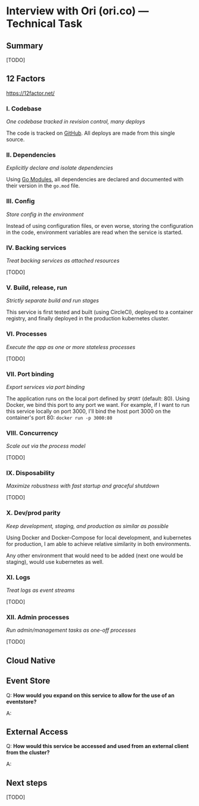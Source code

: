 # Interview with Ori (ori.co) — Technical Task

## Summary

[TODO]

## 12 Factors

https://12factor.net/

### I. Codebase
*One codebase tracked in revision control, many deploys*

The code is tracked on [GitHub](https://github.com/tsauvajon/12fa). All deploys
are made from this single source.

### II. Dependencies
*Explicitly declare and isolate dependencies*

Using [Go Modules](https://github.com/golang/go/wiki/Modules), all dependencies
are declared and documented with their version in the `go.mod` file.

### III. Config
*Store config in the environment*

Instead of using configuration files, or even worse, storing the configuration
in the code, environment variables are read when the service is started.

### IV. Backing services
*Treat backing services as attached resources*

[TODO]

### V. Build, release, run
*Strictly separate build and run stages*

This service is first tested and built (using CircleCI), deployed to a container
registry, and finally deployed in the production kubernetes cluster.

### VI. Processes
*Execute the app as one or more stateless processes*

[TODO]

### VII. Port binding
*Export services via port binding*

The application runs on the local port defined by `$PORT` (default: 80). Using
Docker, we bind this port to any port we want. For example, if I want to run this
service locally on port 3000, I'll bind the host port 3000 on the container's
port 80: `docker run -p 3000:80`

### VIII. Concurrency
*Scale out via the process model*

[TODO]

### IX. Disposability
*Maximize robustness with fast startup and graceful shutdown*

[TODO]

### X. Dev/prod parity
*Keep development, staging, and production as similar as possible*

Using Docker and Docker-Compose for local development, and kubernetes for
production, I am able to achieve relative similarity in both environments.

Any other environment that would need to be added (next one would be staging),
would use kubernetes as well.

### XI. Logs
*Treat logs as event streams*

[TODO]

### XII. Admin processes
*Run admin/management tasks as one-off processes*

[TODO]

## Cloud Native

## Event Store

Q: **How would you expand on this service to allow for the use of an eventstore?**

A:

## External Access

Q: **How would this service be accessed and used from an external client from
the cluster?**

A:

## Next steps

[TODO]
